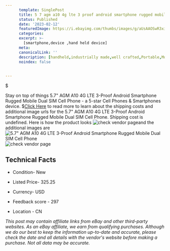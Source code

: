 ```yaml
---
      template: SinglePost
      title: 5 7 agm a10 4g lte 3 proof android smartphone rugged mobile dual sim cell phone
      status: Published
      date: '2023-02-12'
      featuredImage: https://i.ebayimg.com/thumbs/images/g/aUsAAOSwR3xi0MXR/s-l225.jpg
      categories: 
      excerpt: >-
        [smartphone,device ,hand held device]
      meta:
      canonicalLink: ''
      description: [handheld,industrially made,well crafted,Portable,Mobile,Compact,Convenient,Lightweight,Maneuverable,Man-portable,Miniature,Carriable,Hand-held,Light,Holdable,Transportable,Mobile device,Pocket-sized,On-the-go,Wireless,Cordless,Compact size,Convenient size, smartphone,device ,hand held device]
      noindex: false
      
        
---
```

$

Stay on top of things 5.7" AGM A10 4G LTE 3-Proof Android Smartphone Rugged Mobile Dual SIM Cell Phone - a 5-star Cell Phones & Smartphones device.
$[Click Here](https://www.ebay.com/itm/195217913845?hash=item2d73e4f7f5%3Ag%3AaUsAAOSwR3xi0MXR&mkevt=1&mkcid=1&mkrid=711-53200-19255-0&campid=%253CePNCampaignId%253E&customid=%253CreferenceId%253E&toolid=10049) to read more to learn about the shipping costs and additional image urls for the 5.7" AGM A10 4G LTE 3-Proof Android Smartphone Rugged Mobile Dual SIM Cell Phone. Shipping cost is undefined. Here is how the product looks ![check vendor page](https://i.ebayimg.com/thumbs/images/g/aUsAAOSwR3xi0MXR/s-l225.jpg)and the additional images are![5.7" AGM A10 4G LTE 3-Proof Android Smartphone Rugged Mobile Dual SIM Cell Phone](https://i.ebayimg.com/images/g/aUsAAOSwR3xi0MXR/s-l960.jpg)![check vendor page](https://origin-galleryplus.ebayimg.com/ws/web/195217913845_2_0_1/225x225.jpg,https://origin-galleryplus.ebayimg.com/ws/web/195217913845_3_0_1/225x225.jpg,https://origin-galleryplus.ebayimg.com/ws/web/195217913845_4_0_1/225x225.jpg,https://origin-galleryplus.ebayimg.com/ws/web/195217913845_5_0_1/225x225.jpg,https://origin-galleryplus.ebayimg.com/ws/web/195217913845_6_0_1/225x225.jpg,https://origin-galleryplus.ebayimg.com/ws/web/195217913845_7_0_1/225x225.jpg,https://origin-galleryplus.ebayimg.com/ws/web/195217913845_8_0_1/225x225.jpg,https://origin-galleryplus.ebayimg.com/ws/web/195217913845_9_0_1/225x225.jpg,https://origin-galleryplus.ebayimg.com/ws/web/195217913845_10_0_1/225x225.jpg,https://origin-galleryplus.ebayimg.com/ws/web/195217913845_11_0_1/225x225.jpg,https://origin-galleryplus.ebayimg.com/ws/web/195217913845_12_0_1/225x225.jpg)



 ## Technical Facts 



     
      

 - Condition- New 


      

 - Listed Price- 325.25 


      

 - Currency- USD 


      

 - Feedback score - 297 


      

 - Location - CN 


      
      

 *_This post may contain affiliate links from eBay and other third-party websites. As an eBay affiliate, we earn from qualifying purchases. Although we do our best to keep the information up-to-date and accurate, please check the date and all details with the vendor's website before making a purchase. Not all data may be accurate._*






